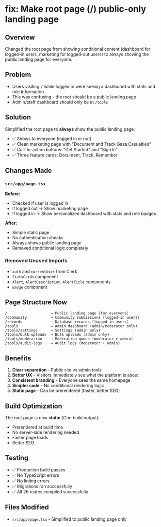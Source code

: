 # fix: Make root page (/) public-only landing page

## Overview
Changed the root page from showing conditional content (dashboard for logged-in users, marketing for logged-out users) to always showing the public landing page for everyone.

## Problem
- Users visiting `/` while logged in were seeing a dashboard with stats and role information
- This was confusing - the root should be a public landing page
- Admin/staff dashboard should only be at `/tools`

## Solution
Simplified the root page to **always** show the public landing page:
- ✅ Shows to everyone (logged in or not)
- ✅ Clean marketing page with "Document and Track Gaza Casualties"
- ✅ Call-to-action buttons: "Get Started" and "Sign In"
- ✅ Three feature cards: Document, Track, Remember

## Changes Made

### `src/app/page.tsx`
**Before:**
- Checked if user is logged in
- If logged out → Show marketing page
- If logged in → Show personalized dashboard with stats and role badges

**After:**
- Simple static page
- No authentication checks
- Always shows public landing page
- Removed conditional logic completely

### Removed Unused Imports
- `auth` and `currentUser` from Clerk
- `StatsCards` component
- `Alert`, `AlertDescription`, `AlertTitle` components
- `Badge` component

## Page Structure Now

```
/                    → Public landing page (for everyone)
/community           → Community submissions (logged-in users)
/records             → Database records (logged-in users)
/tools               → Admin dashboard (admin/moderator only)
/tools/settings      → Settings (admin only)
/tools/bulk-uploads  → Bulk uploads (admin only)
/tools/moderation    → Moderation queue (moderator + admin)
/tools/audit-logs    → Audit logs (moderator + admin)
```

## Benefits

1. **Clear separation** - Public site vs admin tools
2. **Better UX** - Visitors immediately see what the platform is about
3. **Consistent branding** - Everyone sees the same homepage
4. **Simpler code** - No conditional rendering logic
5. **Static page** - Can be prerendered (faster, better SEO)

## Build Optimization

The root page is now **static** (○ in build output):
- Prerendered at build time
- No server-side rendering needed
- Faster page loads
- Better SEO

## Testing
- ✅ Production build passes
- ✅ No TypeScript errors
- ✅ No linting errors
- ✅ Migrations ran successfully
- ✅ All 26 routes compiled successfully

## Files Modified
- `src/app/page.tsx` - Simplified to public landing page only
